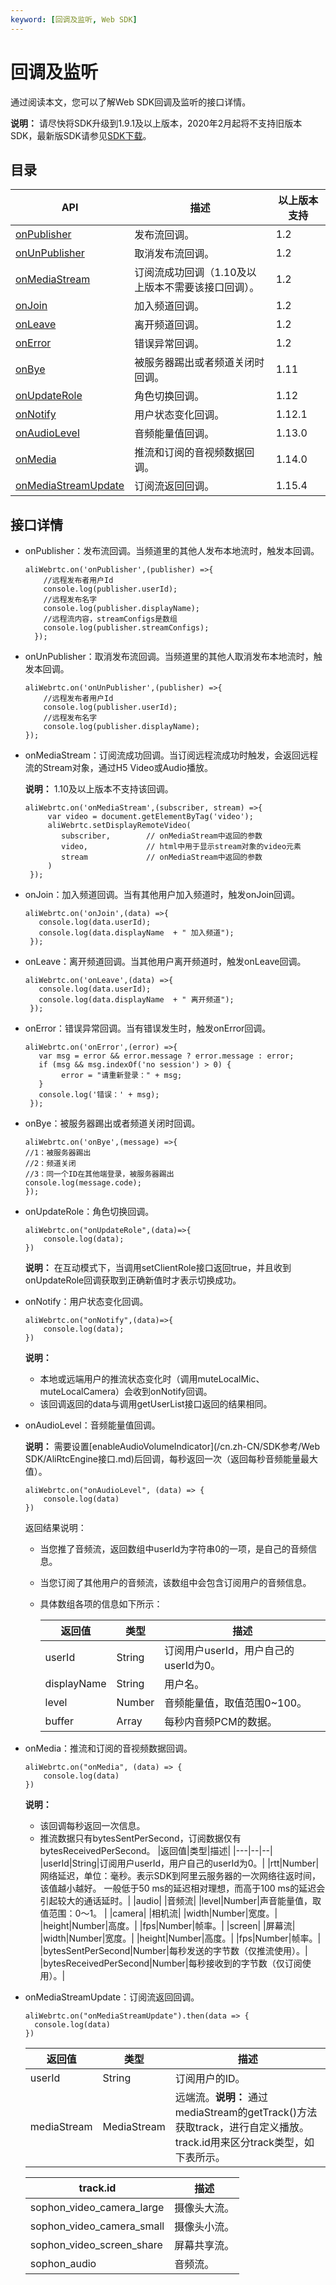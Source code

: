 ```yaml
---
keyword: [回调及监听, Web SDK]
---
```


# 回调及监听

通过阅读本文，您可以了解Web SDK回调及监听的接口详情。

**说明：** 请尽快将SDK升级到1.9.1及以上版本，2020年2月起将不支持旧版本SDK，最新版SDK请参见[SDK下载](/cn.zh-CN/SDK参考/SDK下载.md)。

## 目录

|API|描述|以上版本支持|
|---|--|------|
|[onPublisher](#li_wg6_64m_i4u)|发布流回调。|1.2|
|[onUnPublisher](#li_e6z_6dz_eps)|取消发布流回调。|1.2|
|[onMediaStream](#li_f38_22p_quv)|订阅流成功回调（1.10及以上版本不需要该接口回调）。|1.2|
|[onJoin](#li_9mo_z7f_dib)|加入频道回调。|1.2|
|[onLeave](#li_zdd_q9b_ew6)|离开频道回调。|1.2|
|[onError](#li_d2u_4uh_g22)|错误异常回调。|1.2|
|[onBye](#li_tsk_uh4_u3k)|被服务器踢出或者频道关闭时回调。|1.11|
|[onUpdateRole](#li_2cj_asm_3rs)|角色切换回调。|1.12|
|[onNotify](#li_il8_mog_d5r)|用户状态变化回调。|1.12.1|
|[onAudioLevel](#li_hgf_oqd_o9k)|音频能量值回调。|1.13.0|
|[onMedia](#li_hn3_6qi_j17)|推流和订阅的音视频数据回调。|1.14.0|
|[onMediaStreamUpdate](#li_z4m_ffm_0js)|订阅流返回回调。|1.15.4|

## 接口详情

-   onPublisher：发布流回调。当频道里的其他人发布本地流时，触发本回调。

    ```
    aliWebrtc.on('onPublisher',(publisher) =>{
        //远程发布者用户Id
        console.log(publisher.userId);
        //远程发布名字
        console.log(publisher.displayName);
        //远程流内容，streamConfigs是数组
        console.log(publisher.streamConfigs);
      });
    ```

-   onUnPublisher：取消发布流回调。当频道里的其他人取消发布本地流时，触发本回调。

    ```
    aliWebrtc.on('onUnPublisher',(publisher) =>{
        //远程发布者用户Id
        console.log(publisher.userId);
        //远程发布名字
        console.log(publisher.displayName);
    });
    ```

-   onMediaStream：订阅流成功回调。当订阅远程流成功时触发，会返回远程流的Stream对象，通过H5 Video或Audio播放。

    **说明：** 1.10及以上版本不支持该回调。

    ```
    aliWebrtc.on('onMediaStream',(subscriber, stream) =>{
         var video = document.getElementByTag('video');
         aliWebrtc.setDisplayRemoteVideo(
            subscriber,        // onMediaStream中返回的参数
            video,             // html中用于显示stream对象的video元素
            stream             // onMediaStream中返回的参数
         )
     });
    ```

-   onJoin：加入频道回调。当有其他用户加入频道时，触发onJoin回调。

    ```
    aliWebrtc.on('onJoin',(data) =>{
       console.log(data.userId);
       console.log(data.displayName  + " 加入频道");
     });
    ```

-   onLeave：离开频道回调。当其他用户离开频道时，触发onLeave回调。

    ```
    aliWebrtc.on('onLeave',(data) =>{
       console.log(data.userId);
       console.log(data.displayName  + " 离开频道");
     });
    ```

-   onError：错误异常回调。当有错误发生时，触发onError回调。

    ```
    aliWebrtc.on('onError',(error) =>{
       var msg = error && error.message ? error.message : error;
       if (msg && msg.indexOf('no session') > 0) {
            error = "请重新登录：" + msg;
       }
       console.log('错误：' + msg);
     });
    ```

-   onBye：被服务器踢出或者频道关闭时回调。

    ```
    aliWebrtc.on('onBye',(message) =>{ 
    //1：被服务器踢出 
    //2：频道关闭 
    //3：同一个ID在其他端登录，被服务器踢出 
    console.log(message.code); 
    });
    ```

-   onUpdateRole：角色切换回调。

    ```
    aliWebrtc.on("onUpdateRole",(data)=>{
        console.log(data);
    })
    ```

    **说明：** 在互动模式下，当调用setClientRole接口返回true，并且收到onUpdateRole回调获取到正确新值时才表示切换成功。

-   onNotify：用户状态变化回调。

    ```
    aliWebrtc.on("onNotify",(data)=>{
        console.log(data);
    })
    ```

    **说明：**

    -   本地或远端用户的推流状态变化时（调用muteLocalMic、muteLocalCamera）会收到onNotify回调。
    -   该回调返回的data与调用getUserList接口返回的结果相同。
-   onAudioLevel：音频能量值回调。

    **说明：** 需要设置[enableAudioVolumeIndicator](/cn.zh-CN/SDK参考/Web SDK/AliRtcEngine接口.md)后回调，每秒返回一次（返回每秒音频能量最大值）。

    ```
    aliWebrtc.on("onAudioLevel", (data) => {
        console.log(data)
    })
    ```

    返回结果说明：

    -   当您推了音频流，返回数组中userId为字符串0的一项，是自己的音频信息。
    -   当您订阅了其他用户的音频流，该数组中会包含订阅用户的音频信息。
    -   具体数组各项的信息如下所示：

        |返回值|类型|描述|
        |---|--|--|
        |userId|String|订阅用户userId，用户自己的userId为0。|
        |displayName|String|用户名。|
        |level|Number|音频能量值，取值范围0~100。|
        |buffer|Array|每秒内音频PCM的数据。|

-   onMedia：推流和订阅的音视频数据回调。

    ```
    aliWebrtc.on("onMedia", (data) => {
        console.log(data)
    })
    ```

    **说明：**

    -   该回调每秒返回一次信息。
    -   推流数据只有bytesSentPerSecond，订阅数据仅有bytesReceivedPerSecond。
    |返回值|类型|描述|
    |---|--|--|
    |userId|String|订阅用户userId，用户自己的userId为0。|
    |rtt|Number|网络延迟，单位：毫秒。表示SDK到阿里云服务器的一次网络往返时间，该值越小越好。 一般低于50 ms的延迟相对理想，而高于100 ms的延迟会引起较大的通话延时。|
    |audio| |音频流|
    |level|Number|声音能量值，取值范围：0～1。 |
    |camera| |相机流|
    |width|Number|宽度。|
    |height|Number|高度。|
    |fps|Number|帧率。|
    |screen| |屏幕流|
    |width|Number|宽度。|
    |height|Number|高度。|
    |fps|Number|帧率。|
    |bytesSentPerSecond|Number|每秒发送的字节数（仅推流使用）。|
    |bytesReceivedPerSecond|Number|每秒接收到的字节数（仅订阅使用）。|

-   onMediaStreamUpdate：订阅流返回回调。

    ```
    aliWebrtc.on("onMediaStreamUpdate").then(data => {
      console.log(data)
    })
    ```

    |返回值|类型|描述|
    |---|--|--|
    |userId|String|订阅用户的ID。|
    |mediaStream|MediaStream|远端流。**说明：** 通过mediaStream的getTrack\(\)方法获取track，进行自定义播放。track.id用来区分track类型，如下表所示。 |

    |track.id|描述|
    |--------|--|
    |sophon\_video\_camera\_large|摄像头大流。|
    |sophon\_video\_camera\_small|摄像头小流。|
    |sophon\_video\_screen\_share|屏幕共享流。|
    |sophon\_audio|音频流。|


